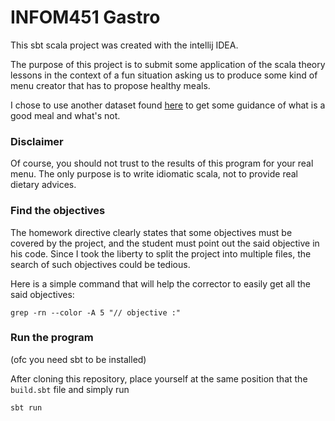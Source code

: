 # INFOM451 Gastro

This sbt scala project was created with the intellij IDEA.

The purpose of this project is to submit some application of the scala theory lessons in the context of a fun situation asking us to produce some kind of menu creator that has to propose healthy meals.

I chose to use another dataset found [here](http://www.afsca.be/denreesalimentaires/complementsalimentaires/_documents/2009-06-16_Circ_nouvelles_valeurs_AJR_ext-1_000.pdf) to get some guidance of what is a good meal and what's not.

### Disclaimer

Of course, you should not trust to the results of this program for your real menu.
The only purpose is to write idiomatic scala, not to provide real dietary advices.   


### Find the objectives

The homework directive clearly states that some objectives must be covered by the project, and the student must point out the said objective in his code.
Since I took the liberty to split the project into multiple files, the search of such objectives could be tedious.

Here is a simple command that will help the corrector to easily get all the said objectives:

```shell script
grep -rn --color -A 5 "// objective :"
``` 

### Run the program

(ofc you need sbt to be installed)

After cloning this repository, place yourself at the same position that the `build.sbt` file and simply run
```shell script
sbt run
```
